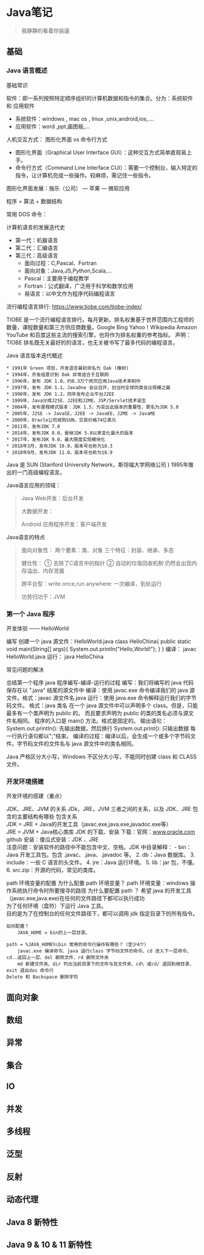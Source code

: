 # Java笔记
> 我静静的看着你装逼

## 基础

### Java 语言概述

基础常识

软件：即一系列按照特定顺序组织的计算机数据和指令的集合。分为：系统软件 和 应用软件   
- 系统软件：windows , mac os , linux ,unix,android,ios,....  
- 应用软件：word ,ppt,画图板,...

人机交互方式： 图形化界面  vs  命令行方式
- 图形化界面（Graphical User Interface GUI）：这种交互方式简单直观易上手。
- 命令行方式（Command Line Interface CUI）：需要一个控制台，输入特定的指令，让计算机完成一些操作。较麻烦，需记住一些指令。

图形化界面发展：施乐（公司） — 苹果 — 微软应用

程序 = 算法 + 数据结构

常用 DOS 命令：

计算机语言的发展迭代史
- 第一代：机器语言
- 第二代：汇编语言
- 第三代：高级语言
	- 面向过程：C,Pascal、Fortran
	- 面向对象：Java,JS,Python,Scala,...
	- Pascal：主要用于编程教学
	- Fortran：公式翻译，广泛用于科学和数学应用
	- 易语言：以中文作为程序代码编程语言

流行编程语言排行: https://www.tiobe.com/tiobe-index/

TIOBE 是一个流行编程语言排行。每月更新。排名权重基于世界范围内工程师的数量，课程数量和第三方供应商数量。Google Bing Yahoo！Wikipedia Amazon YouTube 和百度这些主流的搜索引擎，也将作为排名权重的参考指标。
声明：TIOBE 排名既无关最好的的语言，也无关被书写了最多代码的编程语言。

Java 语言版本迭代概述

	* 1991年 Green 项目，开发语言最初命名为 Oak (橡树)
	* 1994年，开发组意识到 Oak 非常适合于互联网
	* 1996年，发布 JDK 1.0，约8.3万个网页应用Java技术来制作
	* 1997年，发布 JDK 1.1，JavaOne 会议召开，创当时全球同类会议规模之最
	* 1998年，发布 JDK 1.2，同年发布企业平台J2EE
	* 1999年，Java分成J2SE、J2EE和J2ME，JSP/Servlet技术诞生
	* 2004年，发布里程碑式版本：JDK 1.5，为突出此版本的重要性，更名为JDK 5.0
	* 2005年，J2SE -> JavaSE，J2EE -> JavaEE，J2ME -> JavaME
	* 2009年，Oracle公司收购SUN，交易价格74亿美元
	* 2011年，发布JDK 7.0
	* 2014年，发布JDK 8.0，是继JDK 5.0以来变化最大的版本
	* 2017年，发布JDK 9.0，最大限度实现模块化
	* 2018年3月，发布JDK 10.0，版本号也称为18.3
	* 2018年9月，发布JDK 11.0，版本号也称为18.9

Java 是 SUN (Stanford University Network，斯坦福大学网络公司 ) 1995年推出的一门高级编程语言。

Java语言应用的领域：

> Java Web开发：后台开发
> 
>  大数据开发：
>  
>  Android 应用程序开发：客户端开发

Java语言的特点
> 面向对象性：
 	两个要素：类、对象
 	三个特征：封装、继承、多态
>
> 健壮性：
 	① 去除了C语言中的指针 
 	② 自动的垃圾回收机制 
> 仍然会出现内存溢出、内存泄漏
> 
> 跨平台型：write once,run anywhere: 一次编译，到处运行
> 
> 功劳归功于：JVM


### 第一个 Java 程序

开发体验 —— HelloWorld

编写
创建一个 java 源文件：HelloWorld.java
class HelloChina{
     public static void main(String[] args){
           System.out.println("Hello,World!");
     }
}
编译：
javac HelloWorld.java
运行：
java HelloChina

常见问题的解决


总结第一个程序
    java 程序编写-编译-运行的过程
    编写：我们将编写的 java 代码保存在以 ".java" 结尾的源文件中
    编译：使用 javac.exe 命令编译我们的 java 源文件。格式：javac 源文件名.java
    运行：使用 java.exe 命令解释运行我们的字节码文件。 格式：java 类名
    在一个 java 源文件中可以声明多个 class。但是，只能最多有一个类声明为 public 的。
    而且要求声明为 public 的类的类名必须与源文件名相同。
    程序的入口是 main() 方法。格式是固定的。
    输出语句：
    System.out.println(): 先输出数据，然后换行
    System.out.print(): 只输出数据
    每一行执行语句都以";"结束。
    编译的过程：编译以后，会生成一个或多个字节码文件。字节码文件的文件名与 java 源文件中的类名相同。

Java 严格区分大小写，Windows 不区分大小写，不能同时创建 class 和 CLASS 文件。

### 开发环境搭建

开发环境的搭建（重点）

JDK、JRE、JVM 的关系 JDk，JRE，JVM 三者之间的关系，以及 JDK、JRE 包含的主要结构有哪些    	包含关系    
	JDK = JRE + Java的开发工具（javac.exe,java.exe,javadoc.exe等）    
	JRE = JVM + Java核心类库
JDK  的下载、安装
	下载：官网：www.oracle.com	github
	安装：傻瓜式安装：JDK 、JRE   
	注意问题：安装软件的路径中不能包含中文、空格。JDK 中目录解释：
    - bin：Java 开发工具包。包含 .javac、.java、.javadoc 等。
	2. db：Java 数据库。
	3. include：一些 C 语言的头文件。
	4. jre：Java 运行环境。
	5. lib：jar 包，不懂。
	6. src.zip：开源的代码，常见的类库。

path 环境变量的配置
	为什么配置 path 环境变量？
		path 环境变量：windows 操作系统执行命令时所要搜寻的路径
	为什么要配置 path ？
		希望 java 的开发工具（javac.exe,java.exe)在任何的文件路径下都可以执行成功	
	为了任何环境（盘符）下运行 Java 工具。    
		目的是为了在控制台的任何文件路径下，都可以调用 jdk 指定目录下的所有指令。
	

	如何配置？    
		JAVA_HOME = bin的上一层目录。    
		
	path = %JAVA_HOME%\bin 常用的命令行操作有哪些？（至少4个）    
		javac.exe 编译命令、java 运行class 字节码文件的命令、cd 进入下一层命令、cd..返回上一层、del 删除文件、rd 删除文件夹    
		md 新建文件夹、dir 列出当前目录下的文件与及文件夹、cd\ 或cd/ 退回到根目录、exit 退出dos 命令行    
	Delete 和 Backspace 删除字符


## 面向对象

## 数组

## 异常

## 集合

## IO

## 并发

## 多线程

## 泛型

## 反射

## 动态代理

## Java 8 新特性

## Java 9 & 10 & 11  新特性